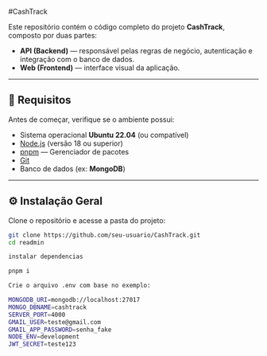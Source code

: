 
#CashTrack

Este repositório contém o código completo do projeto **CashTrack**, composto por duas partes:

- **API (Backend)** — responsável pelas regras de negócio, autenticação e integração com o banco de dados.
- **Web (Frontend)** — interface visual da aplicação.

---

## 🚀 Requisitos

Antes de começar, verifique se o ambiente possui:

- Sistema operacional **Ubuntu 22.04** (ou compatível)
- [Node.js](https://nodejs.org/) (versão 18 ou superior)
- [pnpm](https://pnpm.io/) — Gerenciador de pacotes
- [Git](https://git-scm.com/)
- Banco de dados (ex: **MongoDB**)

---

## ⚙️ Instalação Geral

Clone o repositório e acesse a pasta do projeto:

```bash
git clone https://github.com/seu-usuario/CashTrack.git
cd readmin

instalar dependencias 

pnpm i

Crie o arquivo .env com base no exemplo:

MONGODB_URI=mongodb://localhost:27017
MONGO_DBNAME=cashtrack
SERVER_PORT=4000
GMAIL_USER=teste@gmail.com
GMAIL_APP_PASSWORD=senha_fake
NODE_ENV=development
JWT_SECRET=teste123


